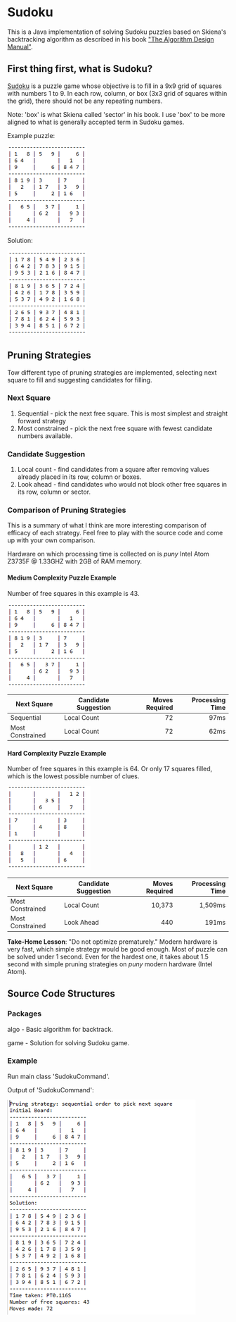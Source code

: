 # Sudoku
This is a Java implementation of solving Sudoku puzzles based on Skiena's backtracking algorithm as described in his book ["The Algorithm Design Manual"](http://www.algorist.com/algorist.html).

## First thing first, what is Sudoku?
[Sudoku](https://en.wikipedia.org/wiki/Sudoku) is a puzzle game whose objective is to fill in a 9x9 grid of squares with numbers 1 to 9.  In each row, column, or box (3x3 grid of squares within the grid), there should not be any repeating numbers.  

Note: 'box' is what Skiena called 'sector' in his book.  I use 'box' to be more aligned to what is generally accepted term in Sudoku games.

Example puzzle:

![Example Sudoku puzzle](./image/example_puzzle.png)

Solution:

![Example Sudoku puzzle](./image/example_puzzle_solution.png)

## Pruning Strategies
Tow different type of pruning strategies are implemented, selecting next square to fill and suggesting candidates for filling.

### Next Square
1. Sequential - pick the next free square.  This is most simplest and straight forward strategy
1. Most constrained - pick the next free square with fewest candidate numbers available.

### Candidate Suggestion
1. Local count - find candidates from a square after removing values already placed in its row, column or boxes.
1. Look ahead - find candidates who would not block other free squares in its row, column or sector.

### Comparison of Pruning Strategies
This is a summary of what I think are more interesting comparison of efficacy of each strategy.  Feel free to play with the source code and come up with your own comparison.

Hardware on which processing time is collected on is *puny* Intel Atom Z3735F @ 1.33GHZ with 2GB of RAM memory.

#### Medium Complexity Puzzle Example
Number of free squares in this example is 43.

![Medium Complexity Sudoku puzzle](./image/example_puzzle.png)

Next Square      | Candidate Suggestion | Moves Required | Processing Time |
---------------- | -------------------- | --------------:| ---------------:|
Sequential       | Local Count          | 72             | 97ms            |
Most Constrained | Local Count          | 72             | 62ms            |

#### Hard Complexity Puzzle Example
Number of free squares in this example is 64.  Or only 17 squares filled, which is the lowest possible number of clues.

![Hard Complexity Sudoku puzzle](./image/example_hard_puzzle.png)

Next Square      | Candidate Suggestion | Moves Required | Processing Time |
---------------- | -------------------- | --------------:| ---------------:|
Most Constrained | Local Count          | 10,373         | 1,509ms         |
Most Constrained | Look Ahead           |    440         |   191ms         |

>>>
**Take-Home Lesson**:  "Do not optimize prematurely."  Modern hardware is very fast, which simple strategy would be good enough.  Most of puzzle can be solved under 1 second. Even for the hardest one, it takes about 1.5 second with simple pruning strategies on *puny* modern hardware (Intel Atom).
>>>  

## Source Code Structures
### Packages
algo - Basic algorithm for backtrack.

game - Solution for solving Sudoku game.

### Example
Run main class 'SudokuCommand'.

Output of 'SudokuCommand':

![Sample output of SudokuCommand](./image/sample_output.png)
